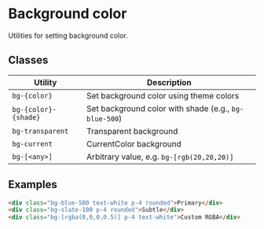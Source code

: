 # Background color

Utilities for setting background color.

## Classes

| Utility | Description |
|--------|-------------|
| `bg-{color}` | Set background color using theme colors |
| `bg-{color}-{shade}` | Set background color with shade (e.g., `bg-blue-500`) |
| `bg-transparent` | Transparent background |
| `bg-current` | CurrentColor background |
| `bg-[<any>]` | Arbitrary value, e.g. `bg-[rgb(20,20,20)]` |

## Examples

```html
<div class="bg-blue-500 text-white p-4 rounded">Primary</div>
<div class="bg-slate-100 p-4 rounded">Subtle</div>
<div class="bg-[rgba(0,0,0,0.5)] p-4 text-white">Custom RGBA</div>
```
